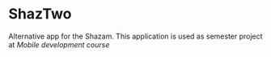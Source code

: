 # ShazTwo

Alternative app for the Shazam.
This application is used as semester project at *Mobile development course*
